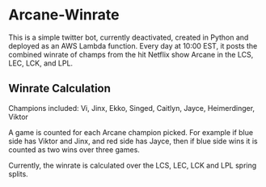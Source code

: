 # Arcane-Winrate

This is a simple twitter bot, currently deactivated, created in Python and deployed as an AWS Lambda function. Every day at 10:00 EST, it posts the combined winrate of champs from the hit Netflix show Arcane in the LCS, LEC, LCK, and LPL.

## Winrate Calculation

Champions included: Vi, Jinx, Ekko, Singed, Caitlyn, Jayce, Heimerdinger, Viktor

A game is counted for each Arcane champion picked. For example if blue side has Viktor and Jinx, and red side has Jayce, then if blue side wins it is counted as two wins over three games.

Currently, the winrate is calculated over the LCS, LEC, LCK and LPL spring splits.
